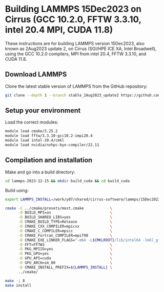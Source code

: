 Building LAMMPS 15Dec2023 on Cirrus (GCC 10.2.0, FFTW 3.3.10, intel 20.4 MPI, CUDA 11.8)
========================================================================================

These instructions are for building LAMMPS version 15Dec2023, also known as 2Aug2023 update 2,
on Cirrus (SGI/HPE ICE XA, Intel Broadwell),
using the GCC 10.2.0 compilers, MPI from intel 20.4, FFTW 3.3.10, and CUDA 11.8.

Download LAMMPS
---------------

Clone the latest stable version of LAMMPS from the GitHub repository:

```bash
git clone --depth 1 --branch stable_2Aug2023_update2 https://github.com/lammps/lammps.git lammps-2023-12-15
```

Setup your environment
----------------------

Load the correct modules:

```bash
module load cmake/3.25.2
module load fftw/3.3.10-gcc10.2-impi20.4
module load intel-20.4/cmkl
module load nvidia/nvhpc-byo-compiler/22.11
```

Compilation and installation
----------------------------

Make and go into a build directory:

```bash
cd lammps-2023-12-15 && mkdir build_cuda && cd build_cuda
```

Build using:

```bash
export LAMMPS_INSTALL=/work/y07/shared/cirrus-software/lammps/15Dec2023_gcc10.2_impi20.4_cuda11.8

cmake -C ../cmake/presets/most.cmake            \
      -D BUILD_MPI=on                           \
      -D BUILD_SHARED_LIBS=yes                  \
      -D CMAKE_BUILD_TYPE=Release               \
      -D CMAKE_CXX_COMPILER=mpicxx              \
      -D CMAKE_C_COMPILER=mpicc                 \
      -D CMAKE_Fortran_COMPILER=mpif90          \
      -D CMAKE_EXE_LINKER_FLAGS="-m64 -L${MKLROOT}/lib/intel64 -lmkl_gf_lp64 -lmkl_gnu_thread -lmkl_core -lgomp -lpthread -lm -ldl " \
      -D FFT=FFTW3                              \
      -D PKG_MPIIO=yes                          \
      -D PKG_GPU=yes                            \
      -D GPU_API=cuda                           \
      -D GPU_ARCH=sm_80                         \
      -D CMAKE_INSTALL_PREFIX=${LAMMPS_INSTALL} \
      ../cmake/

make -j 8
make install
```
